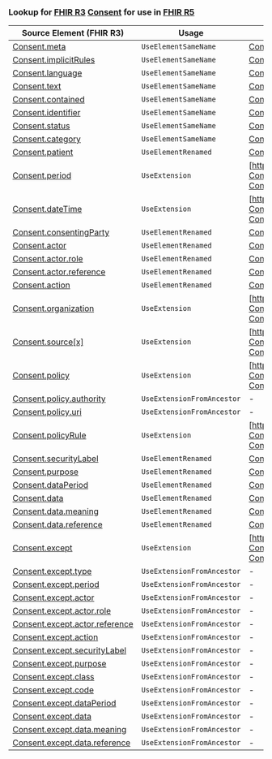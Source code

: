 ### Lookup for [FHIR R3](https://hl7.org/fhir/STU3/) [Consent](https://hl7.org/fhir/STU3/Consent.html) for use in [FHIR R5](https://hl7.org/fhir/R5/)

| Source Element (FHIR R3) | Usage | Target |
| -------------- | ----- | ------ |
| [Consent.meta](https://hl7.org/fhir/STU3/Consent.html#resource) | `UseElementSameName` | [Consent.meta](https://hl7.org/fhir/R5/Consent.html#resource) |
| [Consent.implicitRules](https://hl7.org/fhir/STU3/Consent.html#resource) | `UseElementSameName` | [Consent.implicitRules](https://hl7.org/fhir/R5/Consent.html#resource) |
| [Consent.language](https://hl7.org/fhir/STU3/Consent.html#resource) | `UseElementSameName` | [Consent.language](https://hl7.org/fhir/R5/Consent.html#resource) |
| [Consent.text](https://hl7.org/fhir/STU3/Consent.html#resource) | `UseElementSameName` | [Consent.text](https://hl7.org/fhir/R5/Consent.html#resource) |
| [Consent.contained](https://hl7.org/fhir/STU3/Consent.html#resource) | `UseElementSameName` | [Consent.contained](https://hl7.org/fhir/R5/Consent.html#resource) |
| [Consent.identifier](https://hl7.org/fhir/STU3/Consent.html#resource) | `UseElementSameName` | [Consent.identifier](https://hl7.org/fhir/R5/Consent.html#resource) |
| [Consent.status](https://hl7.org/fhir/STU3/Consent.html#resource) | `UseElementSameName` | [Consent.status](https://hl7.org/fhir/R5/Consent.html#resource) |
| [Consent.category](https://hl7.org/fhir/STU3/Consent.html#resource) | `UseElementSameName` | [Consent.category](https://hl7.org/fhir/R5/Consent.html#resource) |
| [Consent.patient](https://hl7.org/fhir/STU3/Consent.html#resource) | `UseElementRenamed` | [Consent.subject](https://hl7.org/fhir/R5/Consent.html#resource) |
| [Consent.period](https://hl7.org/fhir/STU3/Consent.html#resource) | `UseExtension` | [http://hl7.org/fhir/3.0/StructureDefinition/extension-Consent.period](StructureDefinition-ext-R3-Consent.period.html) |
| [Consent.dateTime](https://hl7.org/fhir/STU3/Consent.html#resource) | `UseExtension` | [http://hl7.org/fhir/3.0/StructureDefinition/extension-Consent.dateTime](StructureDefinition-ext-R3-Consent.dateTime.html) |
| [Consent.consentingParty](https://hl7.org/fhir/STU3/Consent.html#resource) | `UseElementRenamed` | [Consent.grantee](https://hl7.org/fhir/R5/Consent.html#resource) |
| [Consent.actor](https://hl7.org/fhir/STU3/Consent.html#resource) | `UseElementRenamed` | [Consent.provision.actor](https://hl7.org/fhir/R5/Consent.html#resource) |
| [Consent.actor.role](https://hl7.org/fhir/STU3/Consent.html#resource) | `UseElementRenamed` | [Consent.provision.actor.role](https://hl7.org/fhir/R5/Consent.html#resource) |
| [Consent.actor.reference](https://hl7.org/fhir/STU3/Consent.html#resource) | `UseElementRenamed` | [Consent.provision.actor.reference](https://hl7.org/fhir/R5/Consent.html#resource) |
| [Consent.action](https://hl7.org/fhir/STU3/Consent.html#resource) | `UseElementRenamed` | [Consent.provision.action](https://hl7.org/fhir/R5/Consent.html#resource) |
| [Consent.organization](https://hl7.org/fhir/STU3/Consent.html#resource) | `UseExtension` | [http://hl7.org/fhir/3.0/StructureDefinition/extension-Consent.organization](StructureDefinition-ext-R3-Consent.organization.html) |
| [Consent.source[x]](https://hl7.org/fhir/STU3/Consent.html#resource) | `UseExtension` | [http://hl7.org/fhir/3.0/StructureDefinition/extension-Consent.source](StructureDefinition-ext-R3-Consent.source.html) |
| [Consent.policy](https://hl7.org/fhir/STU3/Consent.html#resource) | `UseExtension` | [http://hl7.org/fhir/3.0/StructureDefinition/extension-Consent.policy](StructureDefinition-ext-R3-Consent.policy.html) |
| [Consent.policy.authority](https://hl7.org/fhir/STU3/Consent.html#resource) | `UseExtensionFromAncestor` | - |
| [Consent.policy.uri](https://hl7.org/fhir/STU3/Consent.html#resource) | `UseExtensionFromAncestor` | - |
| [Consent.policyRule](https://hl7.org/fhir/STU3/Consent.html#resource) | `UseExtension` | [http://hl7.org/fhir/3.0/StructureDefinition/extension-Consent.policyRule](StructureDefinition-ext-R3-Consent.policyRule.html) |
| [Consent.securityLabel](https://hl7.org/fhir/STU3/Consent.html#resource) | `UseElementRenamed` | [Consent.provision.securityLabel](https://hl7.org/fhir/R5/Consent.html#resource) |
| [Consent.purpose](https://hl7.org/fhir/STU3/Consent.html#resource) | `UseElementRenamed` | [Consent.provision.purpose](https://hl7.org/fhir/R5/Consent.html#resource) |
| [Consent.dataPeriod](https://hl7.org/fhir/STU3/Consent.html#resource) | `UseElementRenamed` | [Consent.provision.dataPeriod](https://hl7.org/fhir/R5/Consent.html#resource) |
| [Consent.data](https://hl7.org/fhir/STU3/Consent.html#resource) | `UseElementRenamed` | [Consent.provision.data](https://hl7.org/fhir/R5/Consent.html#resource) |
| [Consent.data.meaning](https://hl7.org/fhir/STU3/Consent.html#resource) | `UseElementRenamed` | [Consent.provision.data.meaning](https://hl7.org/fhir/R5/Consent.html#resource) |
| [Consent.data.reference](https://hl7.org/fhir/STU3/Consent.html#resource) | `UseElementRenamed` | [Consent.provision.data.reference](https://hl7.org/fhir/R5/Consent.html#resource) |
| [Consent.except](https://hl7.org/fhir/STU3/Consent.html#resource) | `UseExtension` | [http://hl7.org/fhir/3.0/StructureDefinition/extension-Consent.except](StructureDefinition-ext-R3-Consent.except.html) |
| [Consent.except.type](https://hl7.org/fhir/STU3/Consent.html#resource) | `UseExtensionFromAncestor` | - |
| [Consent.except.period](https://hl7.org/fhir/STU3/Consent.html#resource) | `UseExtensionFromAncestor` | - |
| [Consent.except.actor](https://hl7.org/fhir/STU3/Consent.html#resource) | `UseExtensionFromAncestor` | - |
| [Consent.except.actor.role](https://hl7.org/fhir/STU3/Consent.html#resource) | `UseExtensionFromAncestor` | - |
| [Consent.except.actor.reference](https://hl7.org/fhir/STU3/Consent.html#resource) | `UseExtensionFromAncestor` | - |
| [Consent.except.action](https://hl7.org/fhir/STU3/Consent.html#resource) | `UseExtensionFromAncestor` | - |
| [Consent.except.securityLabel](https://hl7.org/fhir/STU3/Consent.html#resource) | `UseExtensionFromAncestor` | - |
| [Consent.except.purpose](https://hl7.org/fhir/STU3/Consent.html#resource) | `UseExtensionFromAncestor` | - |
| [Consent.except.class](https://hl7.org/fhir/STU3/Consent.html#resource) | `UseExtensionFromAncestor` | - |
| [Consent.except.code](https://hl7.org/fhir/STU3/Consent.html#resource) | `UseExtensionFromAncestor` | - |
| [Consent.except.dataPeriod](https://hl7.org/fhir/STU3/Consent.html#resource) | `UseExtensionFromAncestor` | - |
| [Consent.except.data](https://hl7.org/fhir/STU3/Consent.html#resource) | `UseExtensionFromAncestor` | - |
| [Consent.except.data.meaning](https://hl7.org/fhir/STU3/Consent.html#resource) | `UseExtensionFromAncestor` | - |
| [Consent.except.data.reference](https://hl7.org/fhir/STU3/Consent.html#resource) | `UseExtensionFromAncestor` | - |
